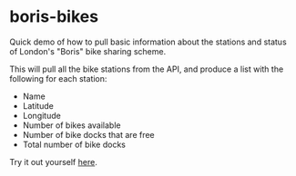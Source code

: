 # boris-bikes

Quick demo of how to pull basic information about the stations and status of London's "Boris" bike sharing scheme.

This will pull all the bike stations from the API, and produce a list with the following for each station:

* Name
* Latitude
* Longitude
* Number of bikes available
* Number of bike docks that are free
* Total number of bike docks

Try it out yourself [here](http://crudworks.org/borisbikes/).
